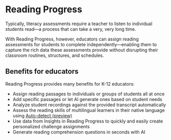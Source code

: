 # Reading Progress

Typically, literacy assessments require a teacher to listen to individual students read—a process that can take a very, very long time.

With Reading Progress, however, educators can assign reading assessments for students to complete independently—enabling them to capture the rich data these assessments provide without disrupting their classroom routines, structures, and schedules.

## Benefits for educators

Reading Progress provides many benefits for K-12 educators:

- Assign reading passages to individuals or groups of students all at once
- Add specific passages or let AI generate ones based on student needs
- Analyze student recordings against the provided transcript automatically
- Assess the reading skills of multilingual learners in their native language using [Auto-detect (preview)](https://support.microsoft.com/topic/getting-started-with-reading-progress-in-teams-7617c11c-d685-4cb7-8b75-3917b297c407#ID0EDD=Supported_Languages&id0edd=supported_languages)
- Use data from Insights in Reading Progress to quickly and easily create personalized challenge assignments
- Generate reading comprehension questions in seconds with AI
